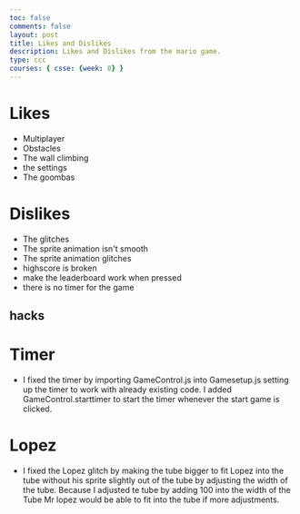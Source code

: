 ```yaml
---
toc: false
comments: false
layout: post
title: Likes and Dislikes 
description: Likes and Dislikes from the mario game.
type: ccc
courses: { csse: {week: 8} }
---
```


# Likes 
- Multiplayer
- Obstacles
- The wall climbing
- the settings
- The goombas

# Dislikes
- The glitches
- The sprite animation isn't smooth
- The sprite animation glitches
- highscore is broken
- make the leaderboard work when pressed
- there is no timer for the game

## hacks

# Timer
- I fixed the timer by importing GameControl.js into Gamesetup.js setting up the timer to work with already existing code. I added GameControl.starttimer to start the timer whenever the start game is clicked.
# Lopez
- I fixed the Lopez glitch by making the tube bigger to fit Lopez into the tube without his sprite slightly out of the tube by adjusting the width of the tube. Because I adjusted te tube by adding 100 into the width of the Tube Mr lopez would be able to fit into the tube if more adjustments.